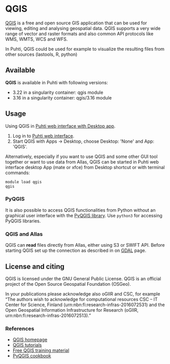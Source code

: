 # QGIS

[QGIS](https://qgis.org/en/site/) is a free and open source GIS application that can be used for viewing, editing and analysing geospatial data. QGIS supports a very wide range of vector and raster formats and also common API protocols like WMS, WMTS, WCS and WFS.

In Puhti, QGIS could be used for example to visualize the resulting files from other sources (lastools, R, python)

## Available

__QGIS__ is available in Puhti with following versions:

* 3.22 in a singularity container: qgis module
* 3.16 in a singularity container: qgis/3.16 module

## Usage

Using QGIS in [Puhti web interface with Desktop app](../computing/webinterface/desktop.md).

1. Log in to [Puhti web interface](https://puhti.csc.fi). 
2. Start QGIS with Apps -> Desktop, choose Desktop: 'None' and App: 'QGIS'.

Alternatively, especially if you want to use QGIS and some other GUI tool together or want to use data from Allas, QGIS can be started in Puhti web interface desktop App (mate or xfce) from Desktop shortcut or with terminal commands:

```
module load qgis
qgis
```


### PyQGIS

It is also possible to access QGIS functionalities from Python without an graphical user interface with the [PyQGIS library](https://docs.qgis.org/testing/en/docs/pyqgis_developer_cookbook/). Use `python3` for accessing PyQGIS libraries.


### QGIS and Allas
QGIS can __read__ files directly from Allas, either using S3 or SWIFT API. Before starting QGIS set up the connection as described in on [GDAL](gdal.md) page.

## License and citing

QGIS is licensed under the GNU General Public License. QGIS is an official project of the Open Source Geospatial Foundation (OSGeo).

In your publications please acknowledge also oGIIR and CSC, for example “The authors wish to acknowledge for computational resources CSC – IT Center for Science, Finland (urn:nbn:fi:research-infras-2016072531) and the Open Geospatial Information Infrastructure for Research (oGIIR, urn:nbn:fi:research-infras-2016072513).”

### References

* [QGIS homepage](https://www.qgis.org/)
* [QGIS tutorials](https://www.qgistutorials.com/en/)
* [Free QGIS training material](https://qgis.org/en/site/forusers/trainingmaterial/index.html)
* [PyQGIS cookbook](https://docs.qgis.org/testing/en/docs/pyqgis_developer_cookbook/)
